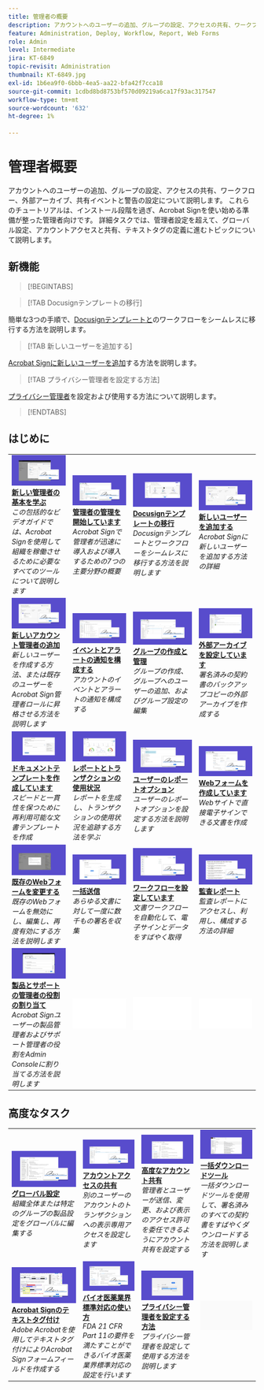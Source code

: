 ```yaml
---
title: 管理者の概要
description: アカウントへのユーザーの追加、グループの設定、アクセスの共有、ワークフロー、外部アーカイブ、共有イベントとアラートの設定に関する基本事項について説明します
feature: Administration, Deploy, Workflow, Report, Web Forms
role: Admin
level: Intermediate
jira: KT-6849
topic-revisit: Administration
thumbnail: KT-6849.jpg
exl-id: 1b6ea9f0-6bbb-4ea5-aa22-bfa42f7cca18
source-git-commit: 1cdbd8bd8753bf570d09219a6ca17f93ac317547
workflow-type: tm+mt
source-wordcount: '632'
ht-degree: 1%

---
```


# 管理者概要

アカウントへのユーザーの追加、グループの設定、アクセスの共有、ワークフロー、外部アーカイブ、共有イベントと警告の設定について説明します。 これらのチュートリアルは、インストール段階を過ぎ、Acrobat Signを使い始める準備が整った管理者向けです。 詳細タスクでは、管理者設定を超えて、グローバル設定、アカウントアクセスと共有、テキストタグの定義に進むトピックについて説明します。

## 新機能

>[!BEGINTABS]

>[!TAB Docusignテンプレートの移行]

簡単な3つの手順で、[Docusignテンプレートと](docusign-templates.md)のワークフローをシームレスに移行する方法を説明します。

>[!TAB 新しいユーザーを追加する]

[Acrobat Signに新しいユーザーを追加](add-users-to-your-account.md)する方法を説明します。

>[!TAB プライバシー管理者を設定する方法]

[プライバシー管理者](privacy.md)を設定および使用する方法について説明します。

>[!ENDTABS]

## はじめに

<table style="table-layout:fixed">
<tr>
  <td>
    <a href="get-started-admin.md">
      <img alt="新しい管理者向け導入ガイド" src="../assets/get-started-admin.png" />
    </a>
    <div>
    <a href="get-started-admin.md"><strong>新しい管理者の基本を学ぶ</strong></a>
    </div>
    <em>この包括的なビデオガイドでは、Acrobat Signを使用して組織を稼働させるために必要なすべてのツールについて説明します</em>
    <br>
  </td>
  <td>
    <a href="up-and-running-admin.md">
      <img alt="管理者の場合は稼働している" src="../assets/up-and-running.png" />
    </a>
    <div>
    <a href="up-and-running-admin.md"><strong>管理者の管理を開始しています</strong></a>
    </div>
    <em>Acrobat Signで管理者が迅速に導入および導入するための7つの主要分野の概要</em>
    <br>
  </td>
  <td>
    <a href="docusign-templates.md">
      <img alt="Docusignテンプレートの移行" src="../assets/migrate-templates.png" />
    </a>
    <div>
    <a href="docusign-templates.md"><strong>Docusignテンプレートの移行</strong></a>
    </div>
    <em>Docusignテンプレートとワークフローをシームレスに移行する方法を説明します</em>
    <br>
  </td>
  <td>
    <a href="add-users-to-your-account.md">
      <img alt="新規ユーザーを追加" src="../assets/add-user.png" />
    </a>
    <div>
    <a href="add-users-to-your-account.md"><strong>新しいユーザーを追加する</strong></a>
    </div>
    <em>Acrobat Signに新しいユーザーを追加する方法の詳細</em>
    <br>
  </td>
</tr>
<tr>
  <td>
    <a href="add-admin.md">
      <img alt="新しいアカウント管理者を追加" src="../assets/add-admin.png" />
    </a>
    <div>
    <a href="add-admin.md"><strong>新しいアカウント管理者の追加</strong></a>
    </div>
    <em>新しいユーザーを作成する方法、または既存のユーザーをAcrobat Sign管理者ロールに昇格させる方法を説明します</em>
    <br>
  </td>
  <td>
      <a href="set-up-shared-events-and-alert.md">
        <img alt="共有イベントとアラートの設定" src="../assets/notifications.png" />
      </a>
      <div>
      <a href="set-up-shared-events-and-alert.md"><strong>イベントとアラートの通知を構成する</strong></a>
      </div>
      <em>アカウントのイベントとアラートの通知を構成する</em>
      <br>
    </td>
    <td>
      <a href="create-and-manage-groups.md">
        <img alt="グループの作成と管理" src="../assets/groups.png" />
      </a>
      <div>
      <a href="create-and-manage-groups.md"><strong>グループの作成と管理</strong></a>
      </div>
      <em>グループの作成、グループへのユーザーの追加、およびグループ設定の編集</em>
      <br>
    </td>
    <td>
      <a href="set-up-your-external-archive.md">
        <img alt="外部アーカイブの設定" src="../assets/external-archive.png" />
      </a>
      <div>
      <a href="set-up-your-external-archive.md"><strong>外部アーカイブを設定しています</strong></a>
      </div>
      <em>署名済みの契約書のバックアップコピーの外部アーカイブを作成する</em>
      <br>
    </td>
</tr>
<tr>
  <td>
    <a href="../sign-advanced-users/create-a-template.md">
      <img alt="文書テンプレートの作成" src="../assets/create-template.png" />
    </a>
    <div>
    <a href="../sign-advanced-users/create-a-template.md"><strong>ドキュメントテンプレートを作成しています</strong></a>
    </div>
    <em>スピードと一貫性を保つために再利用可能な文書テンプレートを作成</em>
    <br>
  </td>
  <td>
    <a href="../sign-advanced-users/creating-a-report.md">
      <img alt="レポートとトランザクションの使用状況" src="../assets/reporting.png" />
    </a>
    <div>
    <a href="../sign-advanced-users/creating-a-report.md"><strong>レポートとトランザクションの使用状況</strong></a>
    </div>
    <em>レポートを生成し、トランザクションの使用状況を追跡する方法を学ぶ</em>
    <br>
  </td>
  <td>
    <a href="report-options.md">
      <img alt="ユーザーのレポートオプション" src="../assets/report-options.png" />
    </a>
    <div>
    <a href="report-options.md"><strong>ユーザーのレポートオプション</strong></a>
    </div>
    <em>ユーザーのレポートオプションを設定する方法を説明します</em>
    <br>
  </td>
  <td>
    <a href="../sign-advanced-users/webform.md">
      <img alt="Webフォームの作成" src="../assets/web-form.png" />
    </a>
    <div>
    <a href="../sign-advanced-users/webform.md"><strong>Webフォームを作成しています</strong></a>
    </div>
    <em>Webサイトで直接電子サインできる文書を作成</em>
    <br>
  </td>
</tr>  
<tr>
   <td>
    <a href="../sign-advanced-users/modify-webform.md">
      <img alt="既存のwebフォームを変更" src="../assets/modify-web-form.png" />
    </a>
    <div>
    <a href="../sign-advanced-users/modify-webform.md"><strong>既存のWebフォームを変更する</strong></a>
    </div>
    <em>既存のWebフォームを無効にし、編集し、再度有効にする方法を説明します</em>
    <br>
  </td>
  <td>
    <a href="../sign-advanced-users/megasign.md">
      <img alt="一括送信" src="../assets/send-in-bulk.png" />
    </a>
    <div>
    <a href="../sign-advanced-users/megasign.md"><strong>一括送信</strong></a>
    </div>
    <em>あらゆる文書に対して一度に数千もの署名を収集</em>
    <br>
  </td>
  <td>
    <a href="building-a-custom-workflow.md">
      <img alt="ワークフローの設定" src="../assets/workflow.png" />
    </a>
    <div>
    <a href="building-a-custom-workflow.md"><strong>ワークフローを設定しています</strong></a>
    </div>
    <em>文書ワークフローを自動化して、電子サインとデータをすばやく取得</em>
    <br>
  </td>
  <td>
    <a href="audit-reports.md">
      <img alt="監査レポート" src="../assets/audit-report.png" />
    </a>
    <div>
    <a href="audit-reports.md"><strong>監査レポート</strong></a>
    </div>
    <em>監査レポートにアクセスし、利用し、構成する方法の詳細</em>
    <br>
  </td>
</tr>
<tr>
    <td>
      <a href="promote-admin.md">
        <img alt="製品およびサポート管理者の役割の割り当て" src="../assets/assign-product.png" />
      </a>
      <div>
      <a href="promote-admin.md"><strong>製品とサポートの管理者の役割の割り当て</strong></a>
      </div>
      <em>Acrobat Signユーザーの製品管理者およびサポート管理者の役割をAdmin Consoleに割り当てる方法を説明します</em>
      <br>
    </td>
    <td>
      <img alt="スペーサー" src="../assets/Whitespacer.png" />
      <div>
      <br>
    </td>
    <td>
      <img alt="スペーサー" src="../assets/Whitespacer.png" />
      <div>
      <br>
    </td>
    <td>
      <img alt="スペーサー" src="../assets/Whitespacer.png" />
      <div>
      <br>
    </td>
</tr>    
</table>

## 高度なタスク

<table style="table-layout:fixed">
<tr>
  <td>
    <a href="learn-about-global-settings.md">
      <img alt="グローバル設定" src="../assets/global-settings.png">
    </a>
    <div>
    <a href="learn-about-global-settings.md"><strong>グローバル設定</strong></a>
    </div>
    <em>組織全体または特定のグループの製品設定をグローバルに編集する</em>
    <br>
  </td>
  <td>
    <a href="share-account-access.md">
      <img alt="アカウントアクセスの共有" src="../assets/sharing.png" />
    </a>  
    <div>
    <a href="share-account-access.md"><strong>アカウントアクセスの共有</strong></a>
    </div>
    <em>別のユーザーのアカウントのトランザクションへの表示専用アクセスを設定します</em>
    <br>
  </td>
  <td>
    <a href="advanced-account-sharing.md">
      <img alt="高度なアカウント共有" src="../assets/advanced-sharing.png" />
    </a>
    <div>
    <a href="advanced-account-sharing.md"><strong>高度なアカウント共有</strong></a>
    </div>
    <em>管理者とユーザーが送信、変更、および表示のアクセス許可を委任できるようにアカウント共有を設定する</em>
    <br>
  </td>
  <td>
    <a href="bulk-download-tool.md">
      <img alt="一括ダウンロードツール" src="../assets/bulk-download.png" />
    </a>
    <div>
    <a href="bulk-download-tool.md"><strong>一括ダウンロードツール</strong></a>
    </div>
    <em>一括ダウンロードツールを使用して、署名済みのすべての契約書をすばやくダウンロードする方法を説明します</em>
    <br>
  </td> 
</tr>
<tr>
   <td>
     <a href="../sign-advanced-users/adobe-sign-text-tagging.md">
      <img alt="Acrobat Signテキストタグ付け" src="../assets/tagging.png" />
    </a>
    <div>
    <a href="../sign-advanced-users/adobe-sign-text-tagging.md"><strong>Acrobat Signのテキストタグ付け</strong></a>
    <div>
    <em>Adobe Acrobatを使用してテキストタグ付けによりAcrobat Signフォームフィールドを作成する</em>
    <br>
  </td>
  <td>
    <a href="use-bio-pharma-settings.md">
      <img alt="バイオ医薬業界標準対応の使用" src="../assets/bio-settings.png" />
    </a>
    <div>
    <a href="use-bio-pharma-settings.md"><strong>バイオ医薬業界標準対応の使い方</strong></a>
    </div>
    <em>FDA 21 CFR Part 11の要件を満たすことができるバイオ医薬業界標準対応の設定を行います</em>
    <br>
  </td>
  <td>
    <a href="privacy.md">
      <img alt="プライバシー管理者の設定方法" src="../assets/privacy-admin.png" />
    </a>
    <div>
    <a href="privacy.md"><strong>プライバシー管理者を設定する方法</strong></a>
    </div>
    <em>プライバシー管理者を設定して使用する方法を説明します</em>
    <br>
  </td>
  <td>
    <img alt="スペーサー" src="../assets/Grayspacer.png" />
    <div>
    <br>
  </td>
</tr>
</table>

